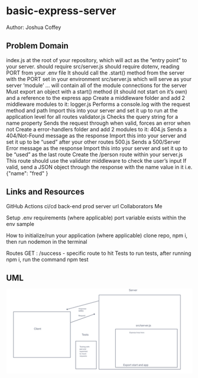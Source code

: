 # basic-express-server

Author: Joshua Coffey

## Problem Domain
index.js at the root of your repository, which will act as the “entry point” to your server.
should require src/server.js
should require dotenv, reading PORT from your .env file
It should call the .start() method from the server with the PORT set in your environment
src/server.js which will serve as your server ‘module’ … will contain all of the module connections for the server
Must export an object with a start() method (it should not start on it’s own) and a reference to the express app
Create a middleware folder and add 2 middleware modules to it:
logger.js
Performs a console.log with the request method and path
Import this into your server and set it up to run at the application level for all routes
validator.js
Checks the query string for a name property
Sends the request through when valid, forces an error when not
Create a error-handlers folder and add 2 modules to it:
404.js
Sends a 404/Not-Found message as the response
Import this into your server and set it up to be “used” after your other routes
500.js
Sends a 500/Server Error message as the response
Import this into your server and set it up to be “used” as the last route
Create the /person route within your server.js
This route should use the validator middleware to check the user’s input
If valid, send a JSON object through the response with the name value in it
i.e. {"name": "fred" }

## Links and Resources
GitHub Actions ci/cd
back-end prod server url
Collaborators
Me

Setup
.env requirements (where applicable)
port variable exists within the env sample

How to initialize/run your application (where applicable)
clone repo, npm i, then run nodemon in the terminal

Routes
GET : /success - specific route to hit
Tests
to run tests, after running npm i, run the command npm test

## UML

![UML](./assets/uml.png)
